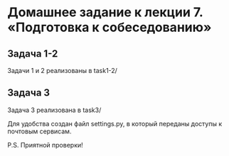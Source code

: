 # Домашнее задание к лекции 7. «Подготовка к собеседованию»

## Задача 1-2
Задачи 1 и 2 реализованы в task1-2/

## Задача 3
Задача 3 реализована в task3/

Для удобства создан файл settings.py, в который переданы доступы к почтовым сервисам.

P.S. Приятной проверки!